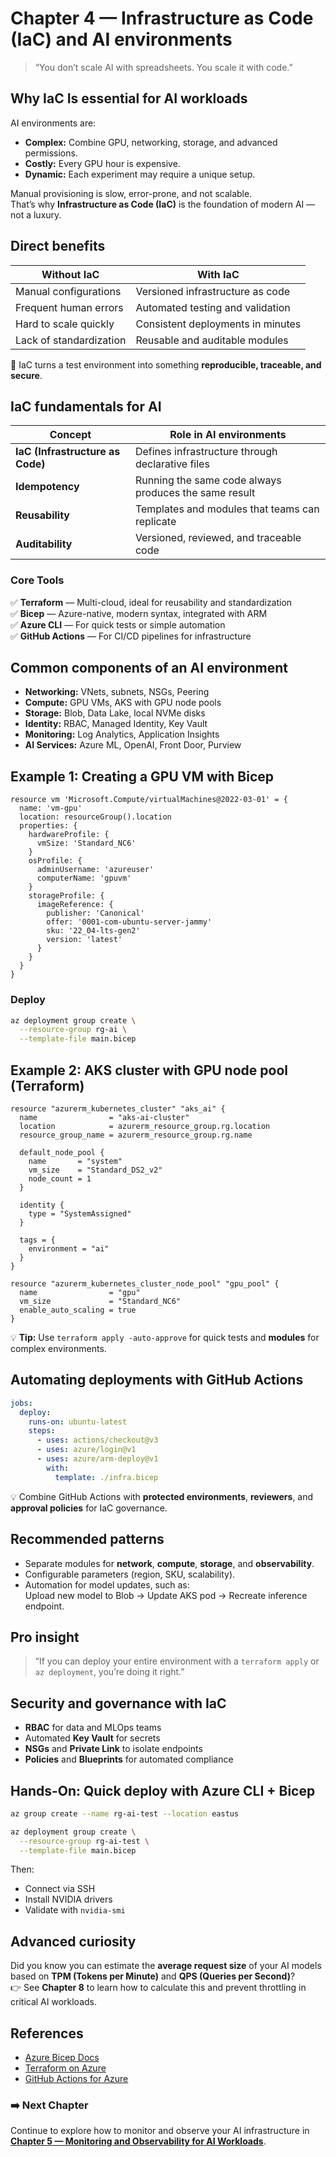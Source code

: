 # Chapter 4 — Infrastructure as Code (IaC) and AI environments

> “You don’t scale AI with spreadsheets. You scale it with code.”

## Why IaC Is essential for AI workloads

AI environments are:

- **Complex:** Combine GPU, networking, storage, and advanced permissions.  
- **Costly:** Every GPU hour is expensive.  
- **Dynamic:** Each experiment may require a unique setup.  

Manual provisioning is slow, error-prone, and not scalable.  
That’s why **Infrastructure as Code (IaC)** is the foundation of modern AI — not a luxury.

## Direct benefits

| Without IaC | With IaC |
|--------------|----------|
| Manual configurations | Versioned infrastructure as code |
| Frequent human errors | Automated testing and validation |
| Hard to scale quickly | Consistent deployments in minutes |
| Lack of standardization | Reusable and auditable modules |

💬 IaC turns a test environment into something **reproducible, traceable, and secure**.

## IaC fundamentals for AI

| Concept | Role in AI environments |
|----------|--------------------------|
| **IaC (Infrastructure as Code)** | Defines infrastructure through declarative files |
| **Idempotency** | Running the same code always produces the same result |
| **Reusability** | Templates and modules that teams can replicate |
| **Auditability** | Versioned, reviewed, and traceable code |

### Core Tools

✅ **Terraform** — Multi-cloud, ideal for reusability and standardization  
✅ **Bicep** — Azure-native, modern syntax, integrated with ARM  
✅ **Azure CLI** — For quick tests or simple automation  
✅ **GitHub Actions** — For CI/CD pipelines for infrastructure

## Common components of an AI environment

- **Networking:** VNets, subnets, NSGs, Peering  
- **Compute:** GPU VMs, AKS with GPU node pools  
- **Storage:** Blob, Data Lake, local NVMe disks  
- **Identity:** RBAC, Managed Identity, Key Vault  
- **Monitoring:** Log Analytics, Application Insights  
- **AI Services:** Azure ML, OpenAI, Front Door, Purview  

## Example 1: Creating a GPU VM with Bicep

```bicep
resource vm 'Microsoft.Compute/virtualMachines@2022-03-01' = {
  name: 'vm-gpu'
  location: resourceGroup().location
  properties: {
    hardwareProfile: {
      vmSize: 'Standard_NC6'
    }
    osProfile: {
      adminUsername: 'azureuser'
      computerName: 'gpuvm'
    }
    storageProfile: {
      imageReference: {
        publisher: 'Canonical'
        offer: '0001-com-ubuntu-server-jammy'
        sku: '22_04-lts-gen2'
        version: 'latest'
      }
    }
  }
}
```

### Deploy

```bash
az deployment group create \
  --resource-group rg-ai \
  --template-file main.bicep
```

## Example 2: AKS cluster with GPU node pool (Terraform)

```hcl
resource "azurerm_kubernetes_cluster" "aks_ai" {
  name                = "aks-ai-cluster"
  location            = azurerm_resource_group.rg.location
  resource_group_name = azurerm_resource_group.rg.name

  default_node_pool {
    name       = "system"
    vm_size    = "Standard_DS2_v2"
    node_count = 1
  }

  identity {
    type = "SystemAssigned"
  }

  tags = {
    environment = "ai"
  }
}

resource "azurerm_kubernetes_cluster_node_pool" "gpu_pool" {
  name                = "gpu"
  vm_size             = "Standard_NC6"
  enable_auto_scaling = true
}
```

💡 **Tip:** Use `terraform apply -auto-approve` for quick tests and **modules** for complex environments.

## Automating deployments with GitHub Actions

```yaml
jobs:
  deploy:
    runs-on: ubuntu-latest
    steps:
      - uses: actions/checkout@v3
      - uses: azure/login@v1
      - uses: azure/arm-deploy@v1
        with:
          template: ./infra.bicep
```

💡 Combine GitHub Actions with **protected environments**, **reviewers**, and **approval policies** for IaC governance.

## Recommended patterns

- Separate modules for **network**, **compute**, **storage**, and **observability**.  
- Configurable parameters (region, SKU, scalability).  
- Automation for model updates, such as:  
  Upload new model to Blob → Update AKS pod → Recreate inference endpoint.  

##  Pro insight

> “If you can deploy your entire environment with a `terraform apply` or `az deployment`, you’re doing it right.”

## Security and governance with IaC

- **RBAC** for data and MLOps teams  
- Automated **Key Vault** for secrets  
- **NSGs** and **Private Link** to isolate endpoints  
- **Policies** and **Blueprints** for automated compliance  

## Hands-On: Quick deploy with Azure CLI + Bicep

```bash
az group create --name rg-ai-test --location eastus

az deployment group create \
  --resource-group rg-ai-test \
  --template-file main.bicep
```

Then:

- Connect via SSH  
- Install NVIDIA drivers  
- Validate with `nvidia-smi`  

## Advanced curiosity

Did you know you can estimate the **average request size** of your AI models based on **TPM (Tokens per Minute)** and **QPS (Queries per Second)**?  
👉 See **Chapter 8** to learn how to calculate this and prevent throttling in critical AI workloads.

## References

- [Azure Bicep Docs](https://learn.microsoft.com/azure/azure-resource-manager/bicep/)  
- [Terraform on Azure](https://learn.microsoft.com/azure/developer/terraform/)  
- [GitHub Actions for Azure](https://learn.microsoft.com/azure/developer/github/)  


### ➡️ Next Chapter

Continue to explore how to monitor and observe your AI infrastructure in [**Chapter 5 — Monitoring and Observability for AI Workloads**](05-monitoring.md).
